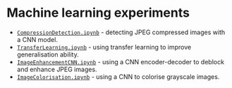 # Machine learning experiments

- [`CompressionDetection.ipynb`](CompressionDetection.ipynb) - detecting JPEG compressed images with a CNN model.
- [`TransferLearning.ipynb`](TransferLearning.ipynb) - using transfer learning to improve generalisation ability.
- [`ImageEnhancementCNN.ipynb`](ImageEnhancementCNN.ipynb) - using a CNN encoder-decoder to deblock and enhance JPEG images.
- [`ImageColorisation.ipynb`](ImageColorisation.ipynb) - using a CNN to colorise grayscale images.

